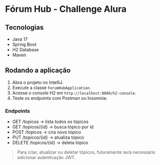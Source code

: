 # Fórum Hub - Challenge Alura

## Tecnologias
- Java 17
- Spring Boot
- H2 Database
- Maven

## Rodando a aplicação
1. Abra o projeto no IntelliJ.
2. Execute a classe `ForumHubApplication`.
3. Acesse o console H2 em `http://localhost:8080/h2-console`.
4. Teste os endpoints com Postman ou Insomnia:

### Endpoints
- GET /topicos → lista todos os tópicos
- GET /topicos/{id} → busca tópico por id
- POST /topicos → cria novo tópico
- PUT /topicos/{id} → atualiza tópico
- DELETE /topicos/{id} → deleta tópico

> Para criar, atualizar ou deletar tópicos, futuramente será necessário adicionar autenticação JWT.
